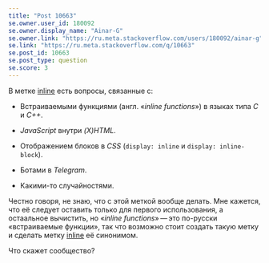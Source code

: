 ```yaml
---
title: "Post 10663"
se.owner.user_id: 180092
se.owner.display_name: "Ainar-G"
se.owner.link: "https://ru.meta.stackoverflow.com/users/180092/ainar-g"
se.link: "https://ru.meta.stackoverflow.com/q/10663"
se.post_id: 10663
se.post_type: question
se.score: 3
---
```


<p>В метке <a href="https://ru.stackoverflow.com/questions/tagged/inline" class="post-tag" title="показать вопросы с меткой [inline]" rel="tag">inline</a> есть вопросы, связанные с:</p>
<ul>
<li>
<p>Встраиваемыми функциями (англ. «<i>inline functions</i>») в языках
типа <i>C</i> и <i>C++</i>.</p>
</li>
<li>
<p><i>JavaScript</i> внутри <i>(X)HTML</i>.</p>
</li>
<li>
<p>Отображением блоков в <i>CSS</i> (<code>display: inline</code>
и <code>display: inline-block</code>).</p>
</li>
<li>
<p>Ботами в <i>Telegram</i>.</p>
</li>
<li>
<p>Какими-то случайностями.</p>
</li>
</ul>
<p>Честно говоря, не знаю, что с этой меткой вообще делать.  Мне
кажется, что её следует оставить только для первого использования,
а остаальное вычистить, но «<i>inline
functions</i>»&#x202F;&#x2014;&#x2009;это по-русски «встраиваемые
функции», так что возможно стоит создать такую метку и сделать метку
<a href="https://ru.stackoverflow.com/questions/tagged/inline" class="post-tag" title="показать вопросы с меткой [inline]" rel="tag">inline</a> её синонимом.</p>
<p>Что скажет сообщество?</p>
